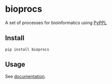 # bioprocs
A set of processes for bioinformatics using [PyPPL](https://github.com/pwwang/pyppl)

## Install
```shell
pip install bioprocs
```

## Usage
See [documentation](https://pwwang.github.io/bioprocs).
